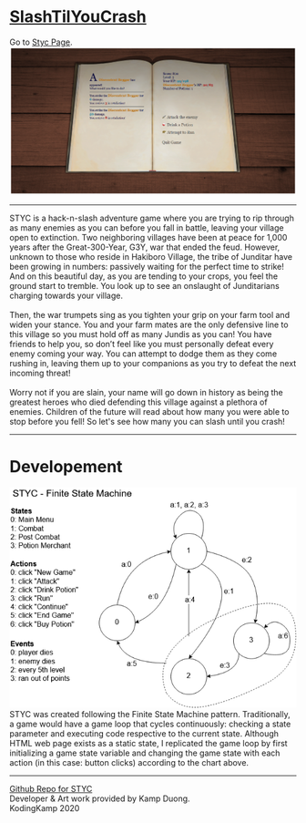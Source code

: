 # <a href="https://styc.app">SlashTilYouCrash</a>
Go to <a href="https://styc.app">Styc Page</a>.
<img src="https://raw.githubusercontent.com/KodingKamp/SlashTilYouCrash/master/Screenshot1.png">
<hr>
STYC is a hack-n-slash adventure game where you are trying to rip through as many enemies as you can before you fall in battle, leaving your village open to extinction. Two neighboring villages have been at peace for 1,000 years after the Great-300-Year, G3Y, war that ended the feud. However, unknown to those who reside in Hakiboro Village, the tribe of Junditar have been growing in numbers: passively waiting for the perfect time to strike! And on this beautiful day, as you are tending to your crops, you feel the ground start to tremble. You look up to see an onslaught of Junditarians charging towards your village.
<br><br>
Then, the war trumpets sing as you tighten your grip on your farm tool and widen your stance. You and your farm mates are the only defensive line to this village so you must hold off as many Jundis as you can! You have friends to help you, so don’t feel like you must personally defeat every enemy coming your way. You can attempt to dodge them as they come rushing in, leaving them up to your companions as you try to defeat the next incoming threat!
<br><br>
Worry not if you are slain, your name will go down in history as being the greatest heroes who died defending this village against a plethora of enemies. Children of the future will read about how many you were able to stop before you fell! So let's see how many you can slash until you crash!
<hr>

# Developement
<img src="https://raw.githubusercontent.com/KodingKamp/SlashTilYouCrash/master/STYC_FiniteStateMachine.png">
STYC was created following the Finite State Machine pattern. Traditionally, a game would have a game loop that cycles continuously: checking a state parameter and executing code respective to the current state. Although HTML web page exists as a static state, I replicated the game loop by first initializing a game state variable and changing the game state with each action (in this case: button clicks) according to the chart above.
<hr>
<a href="https://github.com/KodingKamp/SlashTilYouCrash">Github Repo for STYC<a/><br>
Developer & Art work provided by Kamp Duong. 
<br>KodingKamp 2020
